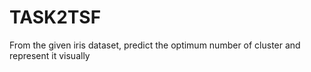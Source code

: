 # TASK2TSF
From the given iris dataset, predict the optimum number of cluster and represent it visually
